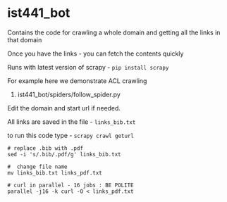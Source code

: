 # ist441_bot


Contains the code for crawling a whole domain and getting all the links in that domain

Once you have the links - you can fetch the contents quickly

Runs with latest version of scrapy - `pip install scrapy`

For example here we demonstrate ACL crawling


1. ist441_bot/spiders/follow_spider.py

Edit the domain and start url if needed.

All links are saved in the file - `links_bib.txt`

to run this code type - `scrapy crawl geturl`

```
# replace .bib with .pdf
sed -i 's/.bib/.pdf/g' links_bib.txt

#  change file name
mv links_bib.txt links_pdf.txt 

# curl in parallel - 16 jobs : BE POLITE
parallel -j16 -k curl -O < links_pdf.txt
```

